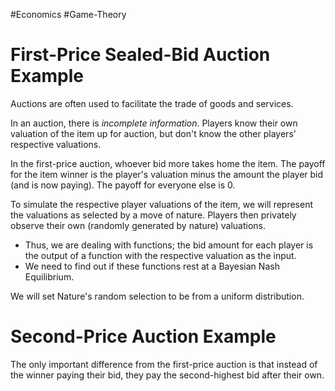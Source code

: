 #Economics #Game-Theory 
# First-Price Sealed-Bid Auction Example
Auctions are often used to facilitate the trade of goods and services.

In an auction, there is *incomplete information*. Players know their own valuation of the item up for auction, but don't know the other players' respective valuations.

In the first-price auction, whoever bid more takes home the item. The payoff for the item winner is the player's valuation minus the amount the player bid (and is now paying). The payoff for everyone else is 0.

To simulate the respective player valuations of the item, we will represent the valuations as selected by a move of nature. Players then privately observe their own (randomly generated by nature) valuations. 
- Thus, we are dealing with functions; the bid amount for each player is the output of a function with the respective valuation as the input.
- We need to find out if these functions rest at a Bayesian Nash Equilibrium.

We will set Nature's random selection to be from a uniform distribution.

# Second-Price Auction Example
The only important difference from the first-price auction is that instead of the winner paying their bid, they pay the second-highest bid after their own.